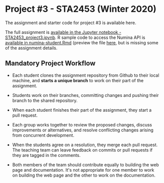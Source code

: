 # Project #3 - STA2453 (Winter 2020)

The assignment and starter code for project #3 is available here.

The full assignment is [available in the Jupyter notebook - STA2453_project3.ipynb](STA2453_project3.ipynb). R sample code to access the Numina API is [available in numina-student.Rmd](project3-2020/project3-R/numina-student.Rmd) (preview the file [here](project3-2020/project3-R/numina-student.md), but is missing some of the assignment details.

## Mandatory Project Workflow

- Each student clones the assignment repository from Github to their local machine, and **starts a unique branch** to work on their part of the assignment.


- Students work on their branches, committing changes and pushing their branch to the shared repository.


- When each student finishes their part of the assignment, they start a pull request.


- Each group works together to review the proposed changes, discuss improvements or alternatives, and resolve conflicting changes arising from concurrent development.


- When the students agree on a resolution, they merge each pull request.  The teaching team can leave feedback on commits or pull requests if they are tagged in the comments. 


- Both members of the team should contribute equally to building the web page and documentation.  It's not appropriate for one member to work on building the web page and the other to work on the documentation. 

